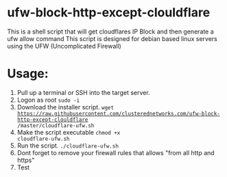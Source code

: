 # ufw-block-http-except-clouldflare
This is a shell script that will get cloudflares IP Block and then generate a ufw allow command
This script is designed for debian based linux servers using the UFW (Uncomplicated Firewall)

# Usage:

1. Pull up a terminal or SSH into the target server.
2. Logon as root
<code>sudo -i</code>
3. Download the installer script.
<code>wget https://raw.githubusercontent.com/clusterednetworks.com/ufw-block-http-except-clouldflare
/master/cloudflare-ufw.sh</code>
4. Make the script executable
<code>chmod +x cloudflare-ufw.sh</code>
5. Run the script.
<code>./cloudflare-ufw.sh</code>
6. Dont forget to remove your firewall rules that allows "from all http and https"
7. Test
